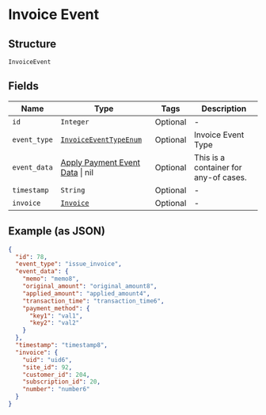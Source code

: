 
# Invoice Event

## Structure

`InvoiceEvent`

## Fields

| Name | Type | Tags | Description |
|  --- | --- | --- | --- |
| `id` | `Integer` | Optional | - |
| `event_type` | [`InvoiceEventTypeEnum`](../../doc/models/invoice-event-type-enum.md) | Optional | Invoice Event Type |
| `event_data` | [Apply Payment Event Data](../../doc/models/apply-payment-event-data.md) \| nil | Optional | This is a container for any-of cases. |
| `timestamp` | `String` | Optional | - |
| `invoice` | [`Invoice`](../../doc/models/invoice.md) | Optional | - |

## Example (as JSON)

```json
{
  "id": 78,
  "event_type": "issue_invoice",
  "event_data": {
    "memo": "memo8",
    "original_amount": "original_amount8",
    "applied_amount": "applied_amount4",
    "transaction_time": "transaction_time6",
    "payment_method": {
      "key1": "val1",
      "key2": "val2"
    }
  },
  "timestamp": "timestamp8",
  "invoice": {
    "uid": "uid6",
    "site_id": 92,
    "customer_id": 204,
    "subscription_id": 20,
    "number": "number6"
  }
}
```


